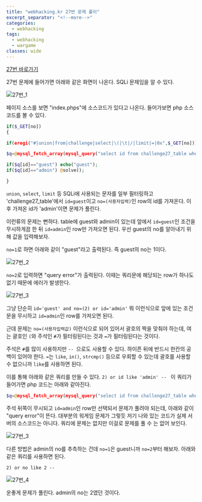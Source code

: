 ```yaml
---
title: "webhacking.kr 27번 문제 풀이"
excerpt_separator: "<!--more-->"
categories:
  - webhacking
tags:
  - webhacking
  - wargame
classes: wide
---
```


[27번 바로가기](http://webhacking.kr/challenge/web/web-12/)

27번 문제에 들어가면 아래와 같은 화면이 나온다. SQLi 문제임을 알 수 있다.

![27번_1](/img/27번_1.JPG)

페이지 소스를 보면 "index.phps"에 소스코드가 있다고 나온다. 들어가보면 php 소스코드를 볼 수 있다.

```php
if($_GET[no])
{

if(eregi("#|union|from|challenge|select|\(|\t|/|limit|=|0x",$_GET[no])) exit("no hack");

$q=@mysql_fetch_array(mysql_query("select id from challenge27_table where id='guest' and no=($_GET[no])")) or die("query error");

if($q[id]=="guest") echo("guest");
if($q[id]=="admin") @solve();

}
```

`union`, `select`, `limit` 등 SQLi에 사용되는 문자를 일부 필터링하고 'challenge27_table'에서 `id=guest`이고 `no=(사용자입력)`인 row의 id를 가져온다.
이후 가져온 id가 'admin'이면 문제가 풀린다.


이런류의 문제는 뻔하다. table에 guest와 admin이 있는데 앞에서 `id=guest`인 조건을 무시하게끔 한 뒤 `id=admin`인 row만 가져오면 된다.
우선 guest의 no를 알아내기 위해 값을 입력해보자.


`no=1`로 하면 아래와 같이 "guest"라고 출력된다. 즉 guest의 no는 1이다.

![27번_2](/img/27번_2.JPG)

`no=2`로 입력하면 "query error"가 출력된다. 이때는 쿼리문에 해당되는 row가 하나도 없기 때문에
에러가 발생한다.

![27번_3](/img/27번_3.JPG)

그냥 단순히 `id='guest' and no=(2) or id='admin'` 뭐 이런식으로 앞에 있는 조건문을 무시하고 `id=admin`인 row를 가져오면 된다.

근데 문제는 `no=(사용자입력값)` 이런식으로 되어 있어서 괄호의 짝을 맞춰야 하는데, 여는 괄호인 `(`와 주석인 `#`가 필터링된다는 것과 `=`가 필터링된다는 것이다.


주석은 `#`를 많이 사용하지만 `-- `으로도 사용할 수 있다. 하이픈 뒤에 반드시 한칸의 공백이 있어야 한다.
`=`는 `like`, `in()`, `strcmp()` 등으로 우회할 수 있는데 괄호를 사용할 수 없으니까 `like`를 사용하면 된다.


이를 통해 아래와 같은 쿼리를 만들 수 있다.
`2) or id like 'admin' -- ` 이 쿼리가 들어가면 php 코드는 아래와 같아진다.

```php
$q=@mysql_fetch_array(mysql_query("select id from challenge27_table where id='guest' and no=(2) or id like 'admin' -- )")) or die("query error");
```

주석 뒤쪽이 무시되고 `id=admin`인 row만 선택되서 문제가 풀려야 되는데, 아래와 같이 "query error"이 뜬다.
대부분의 워게임 문제가 그렇듯 저기 나와 있는 코드가 실제 서버의 소스코드는 아니다. 쿼리에 문제는 없지만 이걸로 문제를 풀 수 는 없어 보인다.


![27번_3](/img/27번_3.JPG)

다른 방법은 admin의 no를 추측하는 건데 `no=1`은 guest니까 `no=2`부터 해보자. 아래와 같은 쿼리를 사용하면 된다.

`2) or no like 2 -- `

![27번_4](/img/27번_4.JPG)

운좋게 문제가 풀린다. admin의 no는 2였던 것이다.

